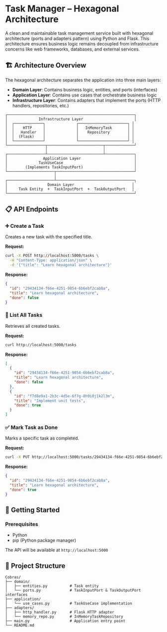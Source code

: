 # Task Manager – Hexagonal Architecture

A clean and maintainable task management service built with hexagonal architecture (ports and adapters pattern) using Python and Flask. This architecture ensures business logic remains decoupled from infrastructure concerns like web frameworks, databases, and external services.

## 🏗️ Architecture Overview

The hexagonal architecture separates the application into three main layers:

- **Domain Layer**: Contains business logic, entities, and ports (interfaces)
- **Application Layer**: Contains use cases that orchestrate business logic
- **Infrastructure Layer**: Contains adapters that implement the ports (HTTP handlers, repositories, etc.)

```
┌─────────────────────────────────────────────────────────┐
│              Infrastructure Layer                       │
│  ┌─────────────┐              ┌──────────────────────┐ │
│  │    HTTP     │              │   InMemoryTask       │ │
│  │   Handler   │              │    Repository        │ │
│  │  (Flask)    │              │                      │ │
│  └─────────────┘              └──────────────────────┘ │
└─────────────────┬─────────────────────────┬─────────────┘
                  │                         │
┌─────────────────┴─────────────────────────┴─────────────┐
│                Application Layer                        │
│              TaskUseCase                                │
│        (Implements TaskInputPort)                       │
└─────────────────────┬───────────────────────────────────┘
                      │
┌─────────────────────┴───────────────────────────────────┐
│                  Domain Layer                          │
│     Task Entity  +  TaskInputPort  +  TaskOutputPort   │
└─────────────────────────────────────────────────────────┘
```

## 📋 API Endpoints

### ➕ Create a Task
Creates a new task with the specified title.

**Request:**
```bash
curl -X POST http://localhost:5000/tasks \
  -H "Content-Type: application/json" \
  -d '{"title": "Learn hexagonal architecture"}'
```

**Response:**
```json
{
  "id": "29434134-f66e-4251-9854-6b6ebf2cab8a",
  "title": "Learn hexagonal architecture",
  "done": false
}
```

### 📄 List All Tasks
Retrieves all created tasks.

**Request:**
```bash
curl http://localhost:5000/tasks
```

**Response:**
```json
[
  {
    "id": "29434134-f66e-4251-9854-6b6ebf2cab8a",
    "title": "Learn hexagonal architecture",
    "done": false
  },
  {
    "id": "f7d8e9a1-2b3c-4d5e-6f7g-8h9i0j1k2l3m",
    "title": "Implement unit tests",
    "done": true
  }
]
```

### ✅ Mark Task as Done
Marks a specific task as completed.

**Request:**
```bash
curl -X PUT http://localhost:5000/tasks/29434134-f66e-4251-9854-6b6ebf2cab8a/done
```

**Response:**
```json
{
  "id": "29434134-f66e-4251-9854-6b6ebf2cab8a",
  "title": "Learn hexagonal architecture",
  "done": true
}
```

## 🚀 Getting Started

### Prerequisites
- Python 
- pip (Python package manager)

The API will be available at `http://localhost:5000`

## 📁 Project Structure

```
Cobras/
├── domain/
│   ├── entities.py          # Task entity
│   └── ports.py             # TaskInputPort & TaskOutputPort interfaces
├── application/
│   └── use_cases.py         # TaskUseCase implementation
├── adapters/
│   ├── http_handler.py      # Flask HTTP adapter
│   └── memory_repo.py       # InMemoryTaskRepository
├── main.py                  # Application entry point
└── README.md
```
